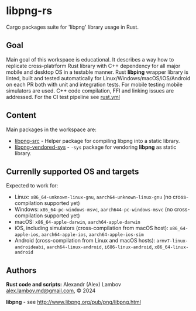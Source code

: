 # libpng-rs
Cargo packages suite for 'libpng' library usage in Rust.

## Goal
Main goal of this workspace is educational. It describes a way how to replicate cross-platrform Rust library with C++ dependency for all major mobile and desktop OS in a testable manner.
Rust **libping** wrapper library is linted, built and tested automatically for Linux/Windows/macOS/iOS/Android on each PR both with unit and integration tests. For mobile testing mobile simulators are used. C++ code compilation, FFI and linking issues are addressed.
For the CI test pipeline see [rust.yml](github/workflows/rust.yml)

## Content
Main packages in the workspace are:
* [libpng-src](libpng-src/README.md) - Helper package for compiling libpng into a static library.
* [libpng-vendored-sys](libpng-vendored-sys/README.md) - `-sys` package for vendoring **libpng** as static library.

## Currenlly supported OS and targets
Expected to work for:
* Linux: `x86_64-unknown-linux-gnu`, `aarch64-unknown-linux-gnu` (no cross-compilation supported yet)
* Windows: `x86_64-pc-windows-msvc`, `aarch644-pc-windows-msvc` (no cross-compilation supported yet)
* macOS: `x86_64-apple-darwin`, `aarch64-apple-darwin`
* iOS, including simulators (cross-compilation from macOS host): `x86_64-apple-ios`, `aarch64-apple-ios`, `aarch64-apple-ios-sim`
* Android (cross-compilation from Linux and macOS hosts): `armv7-linux-androideabi`, `aarch64-linux-android`, `i686-linux-android`, `x86_64-linux-android`

## Authors
**Rust code and scripts:** Alexandr (Alex) Lambov <alex.lambov.md@gmail.com>, &copy; 2024

**libpng** -  see http://www.libpng.org/pub/png/libpng.html